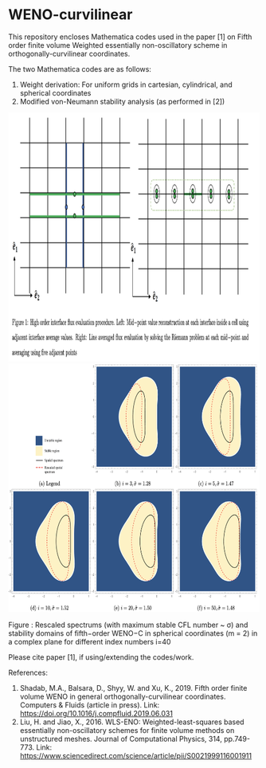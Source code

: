 # WENO-curvilinear
This repository encloses Mathematica codes used in the paper [1] on Fifth order finite volume Weighted essentially non-oscillatory scheme in orthogonally-curvilinear coordinates.

The two Mathematica codes are as follows:
1. Weight derivation: For uniform grids in cartesian, cylindrical, and spherical coordinates
2. Modified von-Neumann stability analysis (as performed in [2])

<p align="center">
<img src="./Cover_photos/Cover1.png" height="500">
  <img src="./Cover_photos/Cover2.png" height="500">
</p>
Figure : Rescaled spectrums (with maximum stable CFL number ~ σ) and stability domains of fifth−order WENO−C in spherical coordinates (m = 2) in a complex plane for different index numbers i=40


Please cite paper [1], if using/extending the codes/work.

References:
1. Shadab, M.A., Balsara, D., Shyy, W. and Xu, K., 2019. Fifth order finite volume WENO in general orthogonally-curvilinear coordinates. Computers & Fluids (article in press). Link: https://doi.org/10.1016/j.compfluid.2019.06.031
2. Liu, H. and Jiao, X., 2016. WLS-ENO: Weighted-least-squares based essentially non-oscillatory schemes for finite volume methods on unstructured meshes. Journal of Computational Physics, 314, pp.749-773. Link: https://www.sciencedirect.com/science/article/pii/S0021999116001911 
